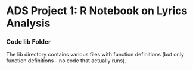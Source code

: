 # ADS Project 1:  R Notebook on Lyrics Analysis

### Code lib Folder

The lib directory contains various files with function definitions (but only function definitions - no code that actually runs).